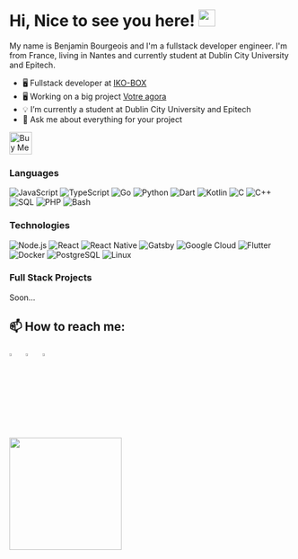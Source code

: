 # Hi, Nice to see you here! <img src="https://github.com/benjaminbrgs/benjaminbrgs/blob/main/wave.gif" width="30px">

My name is Benjamin Bourgeois and I'm a fullstack developer engineer.
I'm from France, living in Nantes and currently student at Dublin City University and Epitech. 

  - 🖥 Fullstack developer at [IKO-BOX](https://ikobox.fr/)
  - 🖥 Working on a big project [Votre agora](https://votreagora.fr/)
  - 💡 I’m currently a student at Dublin City University and Epitech
  - 💬 Ask me about everything for your project

<a href="https://www.buymeacoffee.com/bourgeoisbenjam" target="_blank"><img src="https://cdn.buymeacoffee.com/buttons/default-green.png" alt="Buy Me A Coffee" height="40px" ></a>

### Languages

![JavaScript](https://img.shields.io/badge/-JavaScript-000?&logo=JavaScript)
![TypeScript](https://img.shields.io/badge/-TypeScript-000?&logo=TypeScript)
![Go](https://img.shields.io/badge/-Go-000?&logo=Go)
![Python](https://img.shields.io/badge/-Python-000?&logo=Python)
![Dart](https://img.shields.io/badge/-Dart-000?&logo=Dart)
![Kotlin](https://img.shields.io/badge/-Dart-000?&logo=Kotlin)
![C](https://img.shields.io/badge/-C-000?&logo=C)
![C++](https://img.shields.io/badge/-C++-000?&logo=c%2b%2b&logoColor=00599C)
![SQL](https://img.shields.io/badge/-SQL-000?&logo=MySQL)
![PHP](https://img.shields.io/badge/-Php-000?&logo=Php)
![Bash](https://img.shields.io/badge/-Bash-000?&logo=gnu-bash)


### Technologies

![Node.js](https://img.shields.io/badge/-Node.js-000?&logo=node.js)
![React](https://img.shields.io/badge/-React-000?&logo=React)
![React Native](https://img.shields.io/badge/-React_Native-000?&logo=React)
![Gatsby](https://img.shields.io/badge/-Gatsby-000?&logo=Gatsby)
![Google Cloud](https://img.shields.io/badge/-Google_Cloud-000?&logo=google-cloud)
![Flutter](https://img.shields.io/badge/-Flutter-000?&logo=Flutter)
![Docker](https://img.shields.io/badge/-Docker-000?&logo=Docker)
![PostgreSQL](https://img.shields.io/badge/-PostgreSQL-000?&logo=PostgreSQL)
![Linux](https://img.shields.io/badge/-Linux-000?&logo=Linux)

### Full Stack Projects

Soon...

## 📫 How to reach me:
  
[<img src="https://img.icons8.com/color/48/000000/twitter.png" width="3.5%"/>](https://twitter.com/benjamin_brgs)  &nbsp; [<img src="https://img.icons8.com/color/48/000000/linkedin.png" width="3.5%"/>](https://www.linkedin.com/in/bourgeoisbenjamin/)  &nbsp;
<a href="mailto:contact@benjaminbourgeois.com"> <img src="https://img.icons8.com/fluent/48/000000/gmail.png" width="3.5%"/>

<img src="https://github.com/benjaminbrgs/benjaminbrgs/blob/main/life_balance.gif" width="200px">
